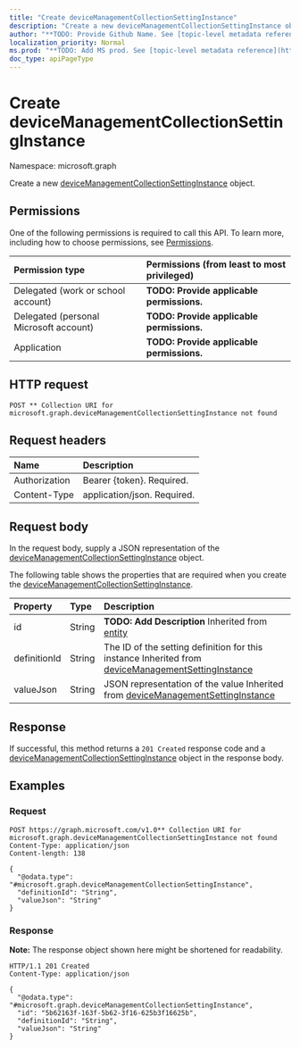 ```yaml
---
title: "Create deviceManagementCollectionSettingInstance"
description: "Create a new deviceManagementCollectionSettingInstance object."
author: "**TODO: Provide Github Name. See [topic-level metadata reference](https://msgo.azurewebsites.net/add/document/guidelines/metadata.html#topic-level-metadata)**"
localization_priority: Normal
ms.prod: "**TODO: Add MS prod. See [topic-level metadata reference](https://msgo.azurewebsites.net/add/document/guidelines/metadata.html#topic-level-metadata)**"
doc_type: apiPageType
---
```


# Create deviceManagementCollectionSettingInstance
Namespace: microsoft.graph



Create a new [deviceManagementCollectionSettingInstance](../resources/devicemanagementcollectionsettinginstance.md) object.

## Permissions
One of the following permissions is required to call this API. To learn more, including how to choose permissions, see [Permissions](/graph/permissions-reference).

|Permission type|Permissions (from least to most privileged)|
|:---|:---|
|Delegated (work or school account)|**TODO: Provide applicable permissions.**|
|Delegated (personal Microsoft account)|**TODO: Provide applicable permissions.**|
|Application|**TODO: Provide applicable permissions.**|

## HTTP request

<!-- {
  "blockType": "ignored"
}
-->
``` http
POST ** Collection URI for microsoft.graph.deviceManagementCollectionSettingInstance not found
```

## Request headers
|Name|Description|
|:---|:---|
|Authorization|Bearer {token}. Required.|
|Content-Type|application/json. Required.|

## Request body
In the request body, supply a JSON representation of the [deviceManagementCollectionSettingInstance](../resources/devicemanagementcollectionsettinginstance.md) object.

The following table shows the properties that are required when you create the [deviceManagementCollectionSettingInstance](../resources/devicemanagementcollectionsettinginstance.md).

|Property|Type|Description|
|:---|:---|:---|
|id|String|**TODO: Add Description** Inherited from [entity](../resources/entity.md)|
|definitionId|String|The ID of the setting definition for this instance Inherited from [deviceManagementSettingInstance](../resources/devicemanagementsettinginstance.md)|
|valueJson|String|JSON representation of the value Inherited from [deviceManagementSettingInstance](../resources/devicemanagementsettinginstance.md)|



## Response

If successful, this method returns a `201 Created` response code and a [deviceManagementCollectionSettingInstance](../resources/devicemanagementcollectionsettinginstance.md) object in the response body.

## Examples

### Request
<!-- {
  "blockType": "request",
  "name": "create_devicemanagementcollectionsettinginstance_from_"
}
-->
``` http
POST https://graph.microsoft.com/v1.0** Collection URI for microsoft.graph.deviceManagementCollectionSettingInstance not found
Content-Type: application/json
Content-length: 138

{
  "@odata.type": "#microsoft.graph.deviceManagementCollectionSettingInstance",
  "definitionId": "String",
  "valueJson": "String"
}
```


### Response
**Note:** The response object shown here might be shortened for readability.
<!-- {
  "blockType": "response",
  "truncated": true,
  "@odata.type": "microsoft.graph.deviceManagementCollectionSettingInstance"
}
-->
``` http
HTTP/1.1 201 Created
Content-Type: application/json

{
  "@odata.type": "#microsoft.graph.deviceManagementCollectionSettingInstance",
  "id": "5b62163f-163f-5b62-3f16-625b3f16625b",
  "definitionId": "String",
  "valueJson": "String"
}
```

